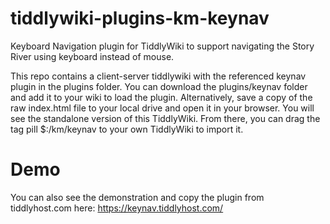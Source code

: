 # tiddlywiki-plugins-km-keynav
Keyboard Navigation plugin for TiddlyWiki to support navigating the Story River using keyboard instead of mouse. 

This repo contains a client-server tiddlywiki with the referenced keynav plugin in the plugins folder. You can download the plugins/keynav folder and add it to your wiki to load the plugin. Alternatively, save a copy of the raw index.html file to your local drive and open it in your browser. You will see the standalone version of this TiddlyWiki. From there, you can drag the tag pill $:/km/keynav to your own TiddlyWiki to import it. 

# Demo
You can also see the demonstration and copy the plugin from tiddlyhost.com here:  https://keynav.tiddlyhost.com/
